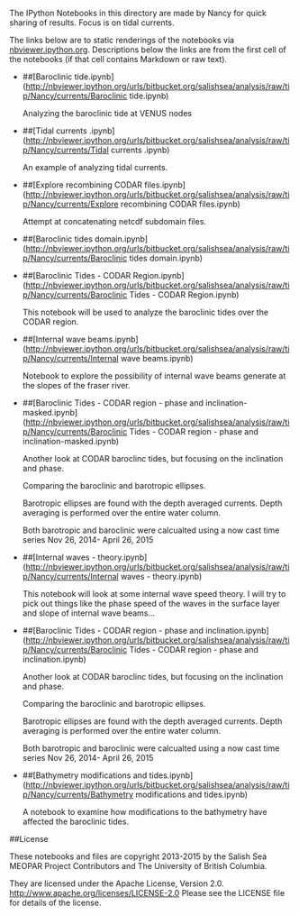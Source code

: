 The IPython Notebooks in this directory are made by Nancy for
quick sharing of results. Focus is on tidal currents.

The links below are to static renderings of the notebooks via
[nbviewer.ipython.org](http://nbviewer.ipython.org/).
Descriptions below the links are from the first cell of the notebooks
(if that cell contains Markdown or raw text).

* ##[Baroclinic tide.ipynb](http://nbviewer.ipython.org/urls/bitbucket.org/salishsea/analysis/raw/tip/Nancy/currents/Baroclinic tide.ipynb)  
    
    Analyzing the baroclinic tide at VENUS nodes  

* ##[Tidal currents .ipynb](http://nbviewer.ipython.org/urls/bitbucket.org/salishsea/analysis/raw/tip/Nancy/currents/Tidal currents .ipynb)  
    
    An example of analyzing tidal currents.  
      


* ##[Explore recombining CODAR files.ipynb](http://nbviewer.ipython.org/urls/bitbucket.org/salishsea/analysis/raw/tip/Nancy/currents/Explore recombining CODAR files.ipynb)  
    
    Attempt at concatenating netcdf subdomain files.  

* ##[Baroclinic tides domain.ipynb](http://nbviewer.ipython.org/urls/bitbucket.org/salishsea/analysis/raw/tip/Nancy/currents/Baroclinic tides domain.ipynb)  
    
* ##[Baroclinic Tides - CODAR Region.ipynb](http://nbviewer.ipython.org/urls/bitbucket.org/salishsea/analysis/raw/tip/Nancy/currents/Baroclinic Tides - CODAR Region.ipynb)  
    
    This notebook will be used to analyze the baroclinic tides over the CODAR region.  


* ##[Internal wave beams.ipynb](http://nbviewer.ipython.org/urls/bitbucket.org/salishsea/analysis/raw/tip/Nancy/currents/Internal wave beams.ipynb)  
    
    Notebook to explore the possibility of internal wave beams generate at the slopes of the fraser river.  

* ##[Baroclinic Tides - CODAR region - phase and inclination-masked.ipynb](http://nbviewer.ipython.org/urls/bitbucket.org/salishsea/analysis/raw/tip/Nancy/currents/Baroclinic Tides - CODAR region - phase and inclination-masked.ipynb)  
    
    Another look at CODAR baroclinc tides, but focusing on the inclination and phase.  
      
    Comparing the baroclinic and barotropic ellipses.  
      
    Barotropic ellipses are found with the depth averaged currents. Depth averaging is performed over the entire water column.  
      
    Both barotropic and baroclinic were calcualted using a now cast time series Nov 26, 2014- April 26, 2015  

* ##[Internal waves - theory.ipynb](http://nbviewer.ipython.org/urls/bitbucket.org/salishsea/analysis/raw/tip/Nancy/currents/Internal waves - theory.ipynb)  
    
    This notebook will look at some internal wave speed theory. I will try to pick out things like the phase speed of the waves in the surface layer and slope of internal wave beams...  

* ##[Baroclinic Tides - CODAR region - phase and inclination.ipynb](http://nbviewer.ipython.org/urls/bitbucket.org/salishsea/analysis/raw/tip/Nancy/currents/Baroclinic Tides - CODAR region - phase and inclination.ipynb)  
    
    Another look at CODAR baroclinc tides, but focusing on the inclination and phase.  
      
    Comparing the baroclinic and barotropic ellipses.  
      
    Barotropic ellipses are found with the depth averaged currents. Depth averaging is performed over the entire water column.  
      
    Both barotropic and baroclinic were calcualted using a now cast time series Nov 26, 2014- April 26, 2015  

* ##[Bathymetry modifications and tides.ipynb](http://nbviewer.ipython.org/urls/bitbucket.org/salishsea/analysis/raw/tip/Nancy/currents/Bathymetry modifications and tides.ipynb)  
    
    A notebook to examine how modifications to the bathymetry have affected the baroclinic tides.  


##License

These notebooks and files are copyright 2013-2015
by the Salish Sea MEOPAR Project Contributors
and The University of British Columbia.

They are licensed under the Apache License, Version 2.0.
http://www.apache.org/licenses/LICENSE-2.0
Please see the LICENSE file for details of the license.
